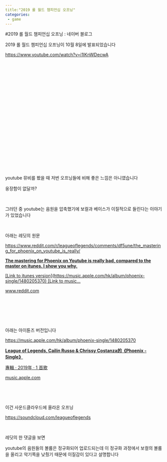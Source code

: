 ```yaml
---
title:"2019 롤 월드 챔피언십 오프닝"
categories:
 - game
---
```

#2019 롤 월드 챔피언십 오프닝 : 네이버 블로그
<div class="wrap_rabbit pcol2 _param(1) _postViewArea221673006426" id="post-view221673006426">
<!-- Rabbit HTML --><div class="se-viewer se-theme-default" lang="ko-KR">
<!-- SE_DOC_HEADER_END -->
<div class="se-main-container">
<div class="se-component se-text se-l-default" id="SE-ea36dfb0-54ee-4dc2-a93e-27e4d86933ae">
<div class="se-component-content">
<div class="se-section se-section-text se-l-default">
<div class="se-module se-module-text"><!-- SE-TEXT { --><p class="se-text-paragraph se-text-paragraph-align-" id="SE-f21ba930-b447-4250-9c5d-66a370dda437" style=""><span class="se-fs- se-ff-" id="SE-8805879a-b875-4426-9860-211b3a3ee4b2" style="">2019 롤 월드 챔피언십 오프닝이 10월 8일에 발표되었습니다</span></p><!-- } SE-TEXT --><!-- SE-TEXT { --><p class="se-text-paragraph se-text-paragraph-align-" id="SE-5bc0df65-afb2-4296-b512-c9b1cd7944bd" style=""><span class="se-fs- se-ff-" id="SE-a1ea2969-7772-4df3-8dd6-572a1ecec311" style=""><a class="se-link" href="https://www.youtube.com/watch?v=i1IKnWDecwA" target="_blank">https://www.youtube.com/watch?v=i1IKnWDecwA</a></span></p><!-- } SE-TEXT --></div>
</div>
</div>
</div> <div class="se-component se-oembed se-l-default" id="SE-911b3fd6-c831-43bb-a1e3-467df6323ed0">
<div class="se-component-content se-component-content-fit">
<div class="se-section se-section-oembed se-section-align- se-l-default">
<div class="se-module se-module-oembed se-is-progress" style="padding-top: 56.25%;"></div>
</div>
</div>
<script class="__se_module_data" data-module='{"type":"v2_oembed", "id" :"SE-911b3fd6-c831-43bb-a1e3-467df6323ed0", "data" : { "html": "&lt;iframe width=\"480\" height=\"270\" src=\"https://www.youtube.com/embed/i1IKnWDecwA?feature=oembed\" frameborder=\"0\" allow=\"accelerometer; autoplay; encrypted-media; gyroscope; picture-in-picture\" allowfullscreen&gt;&lt;/iframe&gt;", "originalWidth" : "480", "originalHeight" : "270", "contentMode" : "fit", "description": "의심을 박차고 미래를 마주하라. 2019 리그 오브 레전드 월드 챔피언십에 대한 추가 정보는 리그 오브 레전드 공식 홈페이지(https://www.leagueoflegends.co.kr/ko)에서 확인하실 수 있습니다. Phoenix 음원은 아래 사이트에서 감상해보세요. http:...", "inputUrl": "https://www.youtube.com/watch?v=i1IKnWDecwA", "thumbnailUrl" : "https://i.ytimg.com/vi/i1IKnWDecwA/hqdefault.jpg", "thumbnailHeight" : "360", "thumbnailWidth" : "480", "title": "Phoenix (ft. Cailin Russo and Chrissy Costanza) | Worlds 2019 - League of Legends", "providerUrl": "https://www.youtube.com/", "align": "", "type" : "video" }}' type="text/data"></script>
</div>
<div class="se-component se-text se-l-default" id="SE-0023a709-578b-4e6e-ab19-67f16b479d93">
<div class="se-component-content">
<div class="se-section se-section-text se-l-default">
<div class="se-module se-module-text"><!-- SE-TEXT { --><p class="se-text-paragraph se-text-paragraph-align-" id="SE-6a248235-e9e7-40ec-98ca-1351ef27ee31" style=""><span class="se-fs- se-ff-" id="SE-c65dd516-1793-4eab-934e-7aec5cd15a68" style="">​</span></p><!-- } SE-TEXT --><!-- SE-TEXT { --><p class="se-text-paragraph se-text-paragraph-align-" id="SE-3b5ea1b9-e44b-4a87-b9ce-bc468cd71253" style=""><span class="se-fs- se-ff-" id="SE-7c510c7e-fd24-4a6e-a88a-43697efc475d" style="">​</span></p><!-- } SE-TEXT --><!-- SE-TEXT { --><p class="se-text-paragraph se-text-paragraph-align-" id="SE-0ad298fa-e9af-4ec7-b7cd-1238de6144b9" style=""><span class="se-fs- se-ff-" id="SE-eb405c13-addf-4cfa-bd38-ad7d5a2d99ce" style="">youtube 뮤비를 봤을 때 저번 오프닝들에 비해 좋은 느낌은 아니였습니다</span></p><!-- } SE-TEXT --><!-- SE-TEXT { --><p class="se-text-paragraph se-text-paragraph-align-" id="SE-c36e9fc0-a83b-4fdb-bd68-162ef61ee9ac" style=""><span class="se-fs- se-ff-" id="SE-00fe5372-e498-45ef-9902-259748029273" style="">웅장함이 없달까?</span></p><!-- } SE-TEXT --><!-- SE-TEXT { --><p class="se-text-paragraph se-text-paragraph-align-" id="SE-d693aef6-6cbe-4d5f-a046-6d00af77f20c" style=""><span class="se-fs- se-ff-" id="SE-d533f16e-db33-4366-ad16-6f39b4e1a917" style="">​</span></p><!-- } SE-TEXT --><!-- SE-TEXT { --><p class="se-text-paragraph se-text-paragraph-align-" id="SE-9a32a963-dc87-4037-8d74-8f538b6d9e45" style=""><span class="se-fs- se-ff-" id="SE-749533cd-3b19-41c6-bc3b-bbfba5f04dfe" style="">그러던 중 youtube는 음원을 압축했기에 보컬과 베이스가 이질적으로 들린다는 이야기가 있었습니다</span></p><!-- } SE-TEXT --><!-- SE-TEXT { --><p class="se-text-paragraph se-text-paragraph-align-" id="SE-c9715921-71c7-4f17-8a90-1c4aa7c77bfa" style=""><span class="se-fs- se-ff-" id="SE-67a46631-3a04-4075-ac4b-01252ca5be47" style="">​</span></p><!-- } SE-TEXT --><!-- SE-TEXT { --><p class="se-text-paragraph se-text-paragraph-align-" id="SE-e310c19a-f042-4db2-a396-5dd9804c30bd" style=""><span class="se-fs- se-ff-" id="SE-7abb010e-b980-47b8-8b12-845d1d8f0b5c" style="">아래는 레딧의 원문</span></p><!-- } SE-TEXT --><!-- SE-TEXT { --><p class="se-text-paragraph se-text-paragraph-align-" id="SE-e70446a3-3530-4235-a282-ad84d87b7a45" style=""><span class="se-fs- se-ff-" id="SE-fde75325-1dec-44f7-b9e0-60d9a07ef775" style=""><a class="se-link" href="https://www.reddit.com/r/leagueoflegends/comments/df5une/the_mastering_for_phoenix_on_youtube_is_really/" target="_blank">https://www.reddit.com/r/leagueoflegends/comments/df5une/the_mastering_for_phoenix_on_youtube_is_really/</a></span></p><!-- } SE-TEXT --></div>
</div>
</div>
</div> <div class="se-component se-oglink se-l-large_image" id="SE-5e4392c8-3567-49a3-9140-767881de13e2">
<div class="se-component-content">
<div class="se-section se-section-oglink se-l-large_image se-section-align-">
<div class="se-module se-module-oglink">
<a class="se-oglink-thumbnail" href="https://www.reddit.com/r/leagueoflegends/comments/df5une/the_mastering_for_phoenix_on_youtube_is_really/" target="_blank">
<img alt="" class="se-oglink-thumbnail-resource" src="https://dthumb-phinf.pstatic.net/?src=%22https%3A%2F%2Fexternal-preview.redd.it%2FKshwt_hNnH9um2HOV5v0ebn9CB1_a_5XuO51VzZjLmI.jpg%3Fwidth%3D1200%26height%3D628.272251309%26auto%3Dwebp%26s%3D915aa501aea75ad54d925255a7f2c5bed428791a%22&amp;type=ff500_300">
</img></a>
<a class="se-oglink-info" href="https://www.reddit.com/r/leagueoflegends/comments/df5une/the_mastering_for_phoenix_on_youtube_is_really/" target="_blank">
<div class="se-oglink-info-container">
<strong class="se-oglink-title">The mastering for Phoenix on Youtube is really bad, compared to the master on itunes. I show you why.</strong>
<p class="se-oglink-summary">[Link to itunes version](https://music.apple.com/hk/album/phoenix-single/1480205370) [Link to music...</p>
<p class="se-oglink-url">www.reddit.com</p>
</div>
</a>
</div>
</div>
</div>
<script class="__se_module_data" data-module='{"type":"v2_oglink", "id" :"SE-5e4392c8-3567-49a3-9140-767881de13e2", "data" : {"link" : "https://www.reddit.com/r/leagueoflegends/comments/df5une/the_mastering_for_phoenix_on_youtube_is_really/", "isVideo" : "false", "thumbnail" : "https://dthumb-phinf.pstatic.net/?src=%22https%3A%2F%2Fexternal-preview.redd.it%2FKshwt_hNnH9um2HOV5v0ebn9CB1_a_5XuO51VzZjLmI.jpg%3Fwidth%3D1200%26height%3D628.272251309%26auto%3Dwebp%26s%3D915aa501aea75ad54d925255a7f2c5bed428791a%22&amp;type=ff500_300"}}' type="text/data"></script>
</div> <div class="se-component se-text se-l-default" id="SE-b15fd943-a44f-4547-83db-db9a34c0b23b">
<div class="se-component-content">
<div class="se-section se-section-text se-l-default">
<div class="se-module se-module-text"><!-- SE-TEXT { --><p class="se-text-paragraph se-text-paragraph-align-" id="SE-cca9fb9b-10c2-40d0-a416-74fb39b2646a" style=""><span class="se-fs- se-ff-" id="SE-c53df965-ab6f-448d-b508-0e68441089dd" style="">​</span></p><!-- } SE-TEXT --><!-- SE-TEXT { --><p class="se-text-paragraph se-text-paragraph-align-" id="SE-d7940b04-e461-48da-97fb-12e8e74fcdf3" style=""><span class="se-fs- se-ff-" id="SE-217ed19d-04d2-4d96-887f-1d9925286f14" style="">​</span></p><!-- } SE-TEXT --><!-- SE-TEXT { --><p class="se-text-paragraph se-text-paragraph-align-" id="SE-ecab8b7f-7d2d-4d03-8b96-2a66fc2d8049" style=""><span class="se-fs- se-ff-" id="SE-47e5874a-7986-467c-8f16-022fa775aba5" style="">​</span></p><!-- } SE-TEXT --><!-- SE-TEXT { --><p class="se-text-paragraph se-text-paragraph-align-" id="SE-704c7d93-9122-4cae-bc2e-81a114f9f86c" style=""><span class="se-fs- se-ff-" id="SE-f4b56f50-bfa7-45cd-9df3-0ef00749f06a" style="">아래는 아이튠즈 버전입니다</span></p><!-- } SE-TEXT --><!-- SE-TEXT { --><p class="se-text-paragraph se-text-paragraph-align-" id="SE-1895b2e0-5b69-4dc0-99d6-94af107bf70b" style=""><span class="se-fs- se-ff-" id="SE-a9f11cb7-15c3-437b-a02c-4e7c63d09be7" style=""><a class="se-link" href="https://music.apple.com/hk/album/phoenix-single/1480205370" target="_blank">https://music.apple.com/hk/album/phoenix-single/1480205370</a></span></p><!-- } SE-TEXT --></div>
</div>
</div>
</div> <div class="se-component se-oglink se-l-large_image" id="SE-7492227d-c943-469d-84c6-fb55f4945cd9">
<div class="se-component-content">
<div class="se-section se-section-oglink se-l-large_image se-section-align-">
<div class="se-module se-module-oglink">
<a class="se-oglink-thumbnail" href="https://music.apple.com/hk/album/phoenix-single/1480205370" target="_blank">
<img alt="" class="se-oglink-thumbnail-resource" src="https://dthumb-phinf.pstatic.net/?src=%22https%3A%2F%2Fis4-ssl.mzstatic.com%2Fimage%2Fthumb%2FMusic123%2Fv4%2F65%2F7b%2F47%2F657b47bc-fd08-0b08-3d90-a86c412af725%2F811395033098.png%2F1200x630wp.png%22&amp;type=ff500_300">
</img></a>
<a class="se-oglink-info" href="https://music.apple.com/hk/album/phoenix-single/1480205370" target="_blank">
<div class="se-oglink-info-container">
<strong class="se-oglink-title">‎League of Legends, Cailin Russo &amp; Chrissy Costanza的《Phoenix - Single》</strong>
<p class="se-oglink-summary">‎專輯 · 2019年 · 1 首歌</p>
<p class="se-oglink-url">music.apple.com</p>
</div>
</a>
</div>
</div>
</div>
<script class="__se_module_data" data-module='{"type":"v2_oglink", "id" :"SE-7492227d-c943-469d-84c6-fb55f4945cd9", "data" : {"link" : "https://music.apple.com/hk/album/phoenix-single/1480205370", "isVideo" : "false", "thumbnail" : "https://dthumb-phinf.pstatic.net/?src=%22https%3A%2F%2Fis4-ssl.mzstatic.com%2Fimage%2Fthumb%2FMusic123%2Fv4%2F65%2F7b%2F47%2F657b47bc-fd08-0b08-3d90-a86c412af725%2F811395033098.png%2F1200x630wp.png%22&amp;type=ff500_300"}}' type="text/data"></script>
</div> <div class="se-component se-text se-l-default" id="SE-3a221586-88dd-4e83-a000-ec9bb3777083">
<div class="se-component-content">
<div class="se-section se-section-text se-l-default">
<div class="se-module se-module-text"><!-- SE-TEXT { --><p class="se-text-paragraph se-text-paragraph-align-" id="SE-5c34077d-1a2d-4905-b8e8-949450bae131" style=""><span class="se-fs- se-ff-" id="SE-2918b922-3da3-4275-ba12-de9d42399e10" style="">​</span></p><!-- } SE-TEXT --><!-- SE-TEXT { --><p class="se-text-paragraph se-text-paragraph-align-" id="SE-c5fa63f4-4a9c-4b48-89e6-7436655ae89d" style=""><span class="se-fs- se-ff-" id="SE-4b389fa9-cb06-41c6-8246-0be6497ef7c5" style="">​</span></p><!-- } SE-TEXT --><!-- SE-TEXT { --><p class="se-text-paragraph se-text-paragraph-align-" id="SE-41b551ae-7fbd-40bb-a883-0e5f7d5e8a80" style=""><span class="se-fs- se-ff-" id="SE-6f65472d-d842-494f-ab83-bfd31ea9f736" style="">이건 사운드클라우드에 올라온 오프닝</span></p><!-- } SE-TEXT --><!-- SE-TEXT { --><p class="se-text-paragraph se-text-paragraph-align-" id="SE-64041399-39b0-4a8b-a35c-369fc2f55617" style=""><span class="se-fs- se-ff-" id="SE-946f9446-4678-4841-bce7-6243c869bcfc" style=""><a class="se-link" href="https://soundcloud.com/leagueoflegends" target="_blank">https://soundcloud.com/leagueoflegends</a></span></p><!-- } SE-TEXT --></div>
</div>
</div>
</div> <div class="se-component se-oembed se-l-default" id="SE-0788f0ef-89e4-4951-aced-6ea853db8be7">
<div class="se-component-content se-component-content-normal">
<div class="se-section se-section-oembed se-section-align- se-l-default">
<div class="se-module se-module-oembed se-is-progress"></div>
</div>
</div>
<script class="__se_module_data" data-module='{"type":"v2_oembed", "id" :"SE-0788f0ef-89e4-4951-aced-6ea853db8be7", "data" : { "html": "&lt;iframe width=\"100%\" height=\"450\" scrolling=\"no\" frameborder=\"no\" src=\"https://w.soundcloud.com/player/?visual=true&amp;url=https%3A%2F%2Fapi.soundcloud.com%2Fusers%2F20172471&amp;show_artwork=true\"&gt;&lt;/iframe&gt;", "originalWidth" : "", "originalHeight" : "450", "contentMode" : "normal", "description": "Listen to League of Legends | SoundCloud is an audio platform that lets you listen to what you love and share the sounds you create.", "inputUrl": "https://soundcloud.com/leagueoflegends", "thumbnailUrl" : "https://i1.sndcdn.com/avatars-000703750309-ghcj1l-t500x500.jpg", "thumbnailHeight" : "500", "thumbnailWidth" : "500", "title": "League of Legends", "providerUrl": "https://soundcloud.com", "align": "", "type" : "rich" }}' type="text/data"></script>
</div>
<div class="se-component se-text se-l-default" id="SE-fb7bc2f7-2b8e-4c9f-8e21-37dd0a0f23f3">
<div class="se-component-content">
<div class="se-section se-section-text se-l-default">
<div class="se-module se-module-text"><!-- SE-TEXT { --><p class="se-text-paragraph se-text-paragraph-align-" id="SE-d566b997-a49a-47b5-a4b9-92b76bcd21d6" style=""><span class="se-fs- se-ff-" id="SE-a3f3cb5e-44f8-4ae3-b72f-dab399d4f66d" style="">​</span></p><!-- } SE-TEXT --><!-- SE-TEXT { --><p class="se-text-paragraph se-text-paragraph-align-" id="SE-99c427fb-ffbd-481f-a626-b40c83463f1b" style=""><span class="se-fs- se-ff-" id="SE-7aa06dee-70ca-4c43-a428-334d213d4398" style="">레딧의 한 댓글을 보면</span></p><!-- } SE-TEXT --><!-- SE-TEXT { --><p class="se-text-paragraph se-text-paragraph-align-" id="SE-c92d1ee0-3c56-4715-85e4-efc5de0ab668" style=""><span class="se-fs- se-ff-" id="SE-f3cd65d7-f722-4b96-96bd-af60c7de3f05" style="">youtube의 음원들의 볼륨은 정규화되어 업로드되는데 이 정규화 과정에서 보컬의 볼륨을 올리고 악기쪽을 낮췄기 때문에 이질감이 있다고 설명합니다</span></p><!-- } SE-TEXT --><!-- SE-TEXT { --><p class="se-text-paragraph se-text-paragraph-align-" id="SE-d69b9d19-fd41-4912-9ad3-91817dab25a4" style=""><span class="se-fs- se-ff-" id="SE-cc6d470d-7b2f-4523-b906-e0dcee321c97" style="">​</span></p><!-- } SE-TEXT --></div>
</div>
</div>
</div> </div>
</div>
</div>